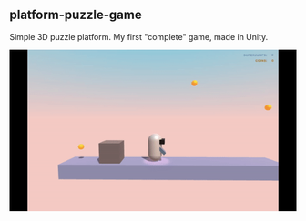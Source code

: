 ## platform-puzzle-game

Simple 3D puzzle platform. My first "complete" game, made in Unity.

![game-demo](https://github.com/julia-gulliksson/platform-puzzle-game/blob/master/game-demo.gif "Demo")
